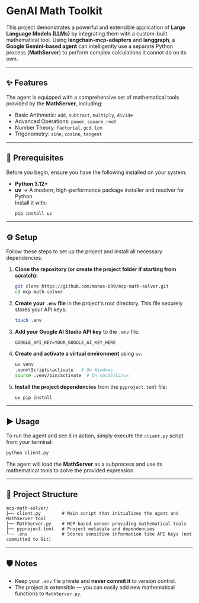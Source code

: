 # GenAI Math Toolkit

This project demonstrates a powerful and extensible application of **Large Language Models (LLMs)** by integrating them with a custom-built mathematical tool. Using **langchain-mcp-adapters** and **langgraph**, a **Google Gemini-based agent** can intelligently use a separate Python process (**MathServer**) to perform complex calculations it cannot do on its own.

---

## ✨ Features

The agent is equipped with a comprehensive set of mathematical tools provided by the **MathServer**, including:

- Basic Arithmetic: `add`, `subtract`, `multiply`, `divide`
- Advanced Operations: `power`, `square_root`
- Number Theory: `factorial`, `gcd`, `lcm`
- Trigonometry: `sine`, `cosine`, `tangent`

---

## 🔧 Prerequisites

Before you begin, ensure you have the following installed on your system:

- **Python 3.12+**
- **uv** → A modern, high-performance package installer and resolver for Python.  
  Install it with:
  ```bash
  pip install uv
  ```

---

## ⚙️ Setup

Follow these steps to set up the project and install all necessary dependencies:

1. **Clone the repository (or create the project folder if starting from scratch):**
   ```bash
   git clone https://github.com/manas-099/mcp-math-solver.git
   cd mcp-math-solver
   ```

2. **Create your `.env` file** in the project's root directory. This file securely stores your API keys:
   ```bash
   touch .env
   ```

3. **Add your Google AI Studio API key** to the `.env` file:
   ```env
   GOOGLE_API_KEY=YOUR_GOOGLE_AI_KEY_HERE
   ```

4. **Create and activate a virtual environment** using `uv`:
   ```bash
   uv venv
   .venv\Scripts\activate   # On Windows
   source .venv/bin/activate  # On macOS/Linux
   ```

5. **Install the project dependencies** from the `pyproject.toml` file:
   ```bash
   uv pip install
   ```

---

## ▶️ Usage

To run the agent and see it in action, simply execute the `client.py` script from your terminal:

```bash
python client.py
```

The agent will load the **MathServer** as a subprocess and use its mathematical tools to solve the provided expression.

---

## 📂 Project Structure

```
mcp-math-solver/
├── client.py        # Main script that initializes the agent and MathServer tool
├── MathServer.py    # MCP-based server providing mathematical tools
├── pyproject.toml   # Project metadata and dependencies
└── .env             # Stores sensitive information like API keys (not committed to Git)
```

---

## 🛡️ Notes

- Keep your `.env` file private and **never commit it** to version control.
- The project is extensible — you can easily add new mathematical functions to `MathServer.py`.



